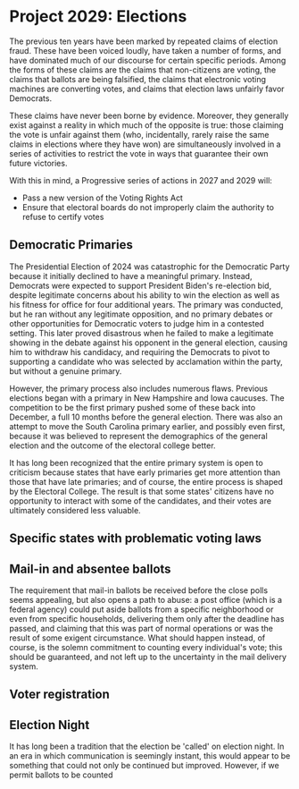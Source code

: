 # Project 2029: Elections #

The previous ten years have been marked by repeated claims of election fraud.
These have been voiced loudly, have taken a number of forms, and have dominated
much of our discourse for certain specific periods. Among the forms of these
claims are the claims that non-citizens are voting, the claims that ballots
are being falsified, the claims that electronic voting machines are converting
votes, and claims that election laws unfairly favor Democrats.

These claims have never been borne by evidence. Moreover, they generally
exist against a reality in which much of the opposite is true: those claiming
the vote is unfair against them (who, incidentally, rarely raise the same claims
in elections where they have won) are simultaneously involved in a series of
activities to restrict the vote in ways that guarantee their own future victories.

With this in mind, a Progressive series of actions in 2027 and 2029 will:

- Pass a new version of the Voting Rights Act
- Ensure that electoral boards do not improperly claim the authority to refuse to certify votes


## Democratic Primaries

The Presidential Election of 2024 was catastrophic for the Democratic Party because
it initially declined to have a meaningful primary. Instead, Democrats were expected
to support President Biden's re-election bid, despite legitimate concerns about his
ability to win the election as well as his fitness for office for four additional years.
The primary was conducted, but he ran without any legitimate opposition, and no
primary debates or other opportunities for Democratic voters to judge him in a contested
setting. This later proved disastrous when he failed to make a legitimate showing in the
debate against his opponent in the general election, causing him to withdraw his candidacy,
and requiring the Democrats to pivot to supporting a candidate who was selected by
acclamation within the party, but without a genuine primary.

However, the primary process also includes numerous flaws. Previous elections began with
a primary in New Hampshire and Iowa caucuses. The competition to be the first primary
pushed some of these back into December, a full 10 months before the general election.
There was also an attempt to move the South Carolina primary earlier, and possibly even
first, because it was believed to represent the demographics of the general election
and the outcome of the electoral college better.

It has long been recognized that the entire primary system is open to criticism because
states that have early primaries get more attention than those that have late primaries;
and of course, the entire process is shaped by the Electoral College. The result is that
some states' citizens have no opportunity to interact with some of the candidates, and
their votes are ultimately considered less valuable.

## Specific states with problematic voting laws

## Mail-in and absentee ballots

The requirement that mail-in ballots be received before the close polls seems appealing,
but also opens a path to abuse: a post office (which is a federal agency) could put aside
ballots from a specific neighborhood or even from specific households, delivering them only
after the deadline has passed, and claiming that this was part of normal operations or was
the result of some exigent circumstance. What should happen instead, of course, is the
solemn commitment to counting every individual's vote; this should be guaranteed, and not
left up to the uncertainty in the mail delivery system.

## Voter registration


## Election Night
It has long been a tradition that the election be 'called' on election night. In an era in
which communication is seemingly instant, this would appear to be something that could not
only be continued but improved. However, if we permit ballots to be counted

